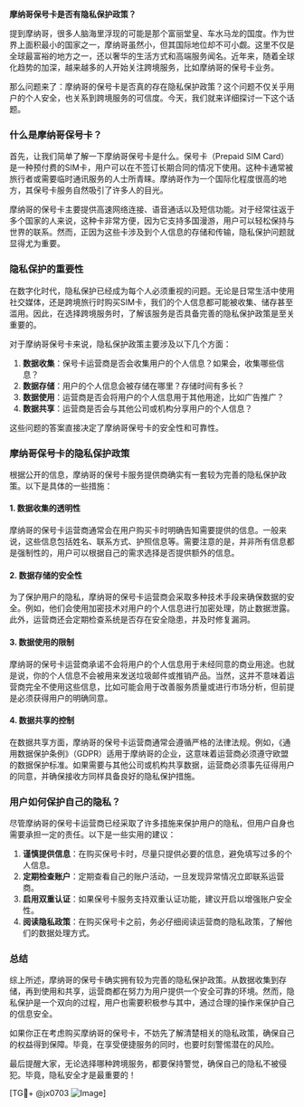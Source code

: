**摩纳哥保号卡是否有隐私保护政策？**

提到摩纳哥，很多人脑海里浮现的可能是那个富丽堂皇、车水马龙的国度。作为世界上面积最小的国家之一，摩纳哥虽然小，但其国际地位却不可小觑。这里不仅是全球最富裕的地方之一，还以奢华的生活方式和高端服务闻名。近年来，随着全球化趋势的加深，越来越多的人开始关注跨境服务，比如摩纳哥的保号卡业务。

那么问题来了：摩纳哥的保号卡是否真的存在隐私保护政策？这个问题不仅关乎用户的个人安全，也关系到跨境服务的可信度。今天，我们就来详细探讨一下这个话题。

### 什么是摩纳哥保号卡？

首先，让我们简单了解一下摩纳哥保号卡是什么。保号卡（Prepaid SIM Card）是一种预付费的SIM卡，用户可以在不签订长期合同的情况下使用。这种卡通常被旅行者或需要临时通讯服务的人士所青睐。摩纳哥作为一个国际化程度很高的地方，其保号卡服务自然吸引了许多人的目光。

摩纳哥的保号卡主要提供高速网络连接、语音通话以及短信功能。对于经常往返于多个国家的人来说，这种卡非常方便，因为它支持多国漫游，用户可以轻松保持与世界的联系。然而，正因为这些卡涉及到个人信息的存储和传输，隐私保护问题就显得尤为重要。

### 隐私保护的重要性

在数字化时代，隐私保护已经成为每个人必须重视的问题。无论是日常生活中使用社交媒体，还是跨境旅行时购买SIM卡，我们的个人信息都可能被收集、储存甚至滥用。因此，在选择跨境服务时，了解该服务是否具备完善的隐私保护政策是至关重要的。

对于摩纳哥保号卡来说，隐私保护政策主要涉及以下几个方面：

1. **数据收集**：保号卡运营商是否会收集用户的个人信息？如果会，收集哪些信息？
2. **数据存储**：用户的个人信息会被存储在哪里？存储时间有多长？
3. **数据使用**：运营商是否会将用户的个人信息用于其他用途，比如广告推广？
4. **数据共享**：运营商是否会与其他公司或机构分享用户的个人信息？

这些问题的答案直接决定了摩纳哥保号卡的安全性和可靠性。

### 摩纳哥保号卡的隐私保护政策

根据公开的信息，摩纳哥的保号卡服务提供商确实有一套较为完善的隐私保护政策。以下是具体的一些措施：

#### 1. 数据收集的透明性
摩纳哥的保号卡运营商通常会在用户购买卡时明确告知需要提供的信息。一般来说，这些信息包括姓名、联系方式、护照信息等。需要注意的是，并非所有信息都是强制性的，用户可以根据自己的需求选择是否提供额外的信息。

#### 2. 数据存储的安全性
为了保护用户的隐私，摩纳哥的保号卡运营商会采取多种技术手段来确保数据的安全。例如，他们会使用加密技术对用户的个人信息进行加密处理，防止数据泄露。此外，运营商还会定期检查系统是否存在安全隐患，并及时修复漏洞。

#### 3. 数据使用的限制
摩纳哥的保号卡运营商承诺不会将用户的个人信息用于未经同意的商业用途。也就是说，你的个人信息不会被用来发送垃圾邮件或推销产品。当然，这并不意味着运营商完全不使用这些信息，比如可能会用于改善服务质量或进行市场分析，但前提是必须获得用户的明确同意。

#### 4. 数据共享的控制
在数据共享方面，摩纳哥的保号卡运营商通常会遵循严格的法律法规。例如，《通用数据保护条例》（GDPR）适用于摩纳哥的企业，这意味着运营商必须遵守欧盟的数据保护标准。如果需要与其他公司或机构共享数据，运营商必须事先征得用户的同意，并确保接收方同样具备良好的隐私保护措施。

### 用户如何保护自己的隐私？

尽管摩纳哥的保号卡运营商已经采取了许多措施来保护用户的隐私，但用户自身也需要承担一定的责任。以下是一些实用的建议：

1. **谨慎提供信息**：在购买保号卡时，尽量只提供必要的信息，避免填写过多的个人信息。
2. **定期检查账户**：定期查看自己的账户活动，一旦发现异常情况立即联系运营商。
3. **启用双重认证**：如果保号卡服务支持双重认证功能，建议开启以增强账户安全性。
4. **阅读隐私政策**：在购买保号卡之前，务必仔细阅读运营商的隐私政策，了解他们的数据处理方式。

### 总结

综上所述，摩纳哥的保号卡确实拥有较为完善的隐私保护政策。从数据收集到存储，再到使用和共享，运营商都在努力为用户提供一个安全可靠的环境。然而，隐私保护是一个双向的过程，用户也需要积极参与其中，通过合理的操作来保护自己的信息安全。

如果你正在考虑购买摩纳哥的保号卡，不妨先了解清楚相关的隐私政策，确保自己的权益得到保障。毕竟，在享受便捷服务的同时，也要时刻警惕潜在的风险。

最后提醒大家，无论选择哪种跨境服务，都要保持警觉，确保自己的隐私不被侵犯。毕竟，隐私安全才是最重要的！

[TG💪+ @jx0703 ![Image](https://github.com/user-attachments/assets/dbca1d08-cadb-493c-b0ec-ad6f7a83f270)]